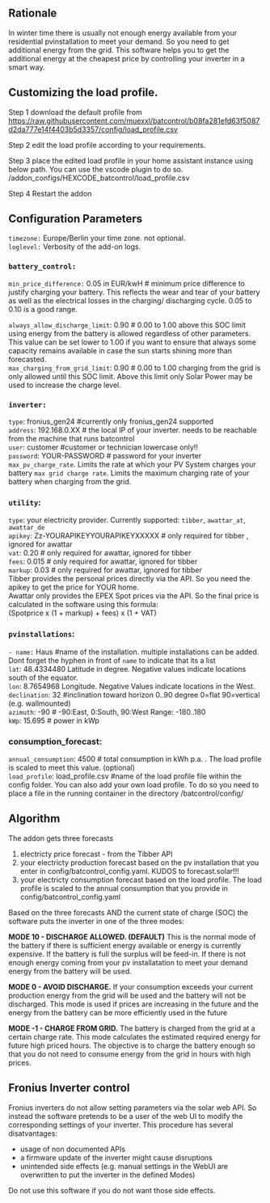 ## Rationale

In winter time there is usually not enough energy available from your residential pvinstallation to meet your demand.
So you need to get additional energy from the grid.
This software helps you to get the additional energy at the cheapest price by controlling your inverter in a smart way.

## Customizing the load profile. 

Step 1 
download the default profile from https://raw.githubusercontent.com/muexxl/batcontrol/b08fa281efd63f5087d2da777e14f4403b5d3357/config/load_profile.csv

Step 2
edit the load profile according to your requirements. 

Step 3
place the edited load profile in your home assistant instance using below path. You can use the vscode plugin to do so. 
/addon_configs/HEXCODE_batcontrol/load_profile.csv

Step 4
Restart the addon


## Configuration Parameters

`timezone:` Europe/Berlin your time zone. not optional.  
`loglevel:` Verbosity of the add-on logs.

### `battery_control:`

`min_price_difference:` 0.05 in EUR/kwH # minimum price difference to justify charging your battery. This reflects the wear and tear of your battery as well as the electrical losses in the charging/ discharging cycle. 0.05 to 0.10 is a good range.

`always_allow_discharge_limit`: 0.90 # 0.00 to 1.00 above this SOC limit using energy from the battery is allowed regardless of other parameters. This value can be set lower to 1.00 if you want to ensure that always some capacity remains available in case the sun starts shining more than forecasted.  
`max_charging_from_grid_limit`: 0.90 # 0.00 to 1.00 charging from the grid is only allowed until this SOC limit. Above this limit only Solar Power may be used to increase the charge level.

### `inverter:`

`type`: fronius_gen24 #currently only fronius_gen24 supported  
`address`: 192.168.0.XX # the local IP of your inverter. needs to be reachable from the machine that runs batcontrol  
`user`: customer #customer or technician lowercase only!!  
`password`: YOUR-PASSWORD # password for your inverter
`max_pv_charge_rate`. Limits the rate at which your PV System charges your battery
`max grid charge rate`. Limits the maximum charging rate of your battery when charging from the grid. 

### `utility`:

`type`: your electricity provider. Currently supported: `tibber`, `awattar_at`, `awattar_de`  
`apikey`: Zz-YOURAPIKEYYOURAPIKEYXXXXX # only required for tibber , ignored for awattar  
`vat`: 0.20 # only required for awattar, ignored for tibber  
`fees`: 0.015 # only required for awattar, ignored for tibber  
`markup`: 0.03 # only required for awattar, ignored for tibber  
Tibber provides the personal prices directly via the API. So you need the apikey to get the price for YOUR home.  
Awattar only provides the EPEX Spot prices via the API. So the final price is calculated in the software using this formula:  
(Spotprice x (1 + markup) + fees) x (1 + VAT)

### `pvinstallations`:

`- name:` Haus #name of the installation. multiple installations can be added. Dont forget the hyphen in front of `name` to indicate that its a list  
`lat`: 48.4334480 Latitude in degree. Negative values indicate locations south of the equator.  
`lon`: 8.7654968 Longitude. Negative Values indicate locations in the West.  
`declination`: 32 #inclination toward horizon 0..90 degree 0=flat 90=vertical (e.g. wallmounted)  
`azimuth`: -90 # -90:East, 0:South, 90:West Range: -180..180  
`kWp`: 15.695 # power in kWp

### consumption_forecast:

`annual_consumption`: 4500 # total consumption in kWh p.a. . The load profile is scaled to meet this value. (optional)  
`load_profile`: load_profile.csv #name of the load profile file within the config folder. You can also add your own load profile. To do so you need to place a file in the running container in the directory /batcontrol/config/

## Algorithm

The addon gets three forecasts

1. electricty price forecast - from the Tibber API
1. your electricty production forecast based on the pv installation that you enter in config/batcontrol_config.yaml.
   KUDOS to forecast.solar!!!
1. your electricty consumption forecast based on the load profile. The load profile is scaled to the annual consumption that you provide in config/batcontrol_config.yaml

Based on the three forecasts AND the current state of charge (SOC) the software puts the inverter in one of the three modes:

**MODE 10 - DISCHARGE ALLOWED. (DEFAULT)**
This is the normal mode of the battery if there is sufficient energy available or energy is currently expensive. If the battery is full the surplus will be feed-in. If there is not enough energy coming from your pv installatation to meet your demand energy from the battery will be used.

**MODE 0 - AVOID DISCHARGE.**
If your consumption exceeds your current production energy from the grid will be used and the battery will not be discharged. This mode is used if prices are increasing in the future and the energy from the battery can be more efficiently used in the future

**MODE -1 - CHARGE FROM GRID.**
The battery is charged from the grid at a certain charge rate. This mode calculates the estimated required energy for future high priced hours. The objective is to charge the battery enough so that you do not need to consume energy from the grid in hours with high prices.

## Fronius Inverter control

Fronius inverters do not allow setting parameters via the solar web API.
So instead the software pretends to be a user of the web UI to modify the corresponding settings of your inverter.
This procedure has several disatvantages:

- usage of non documented APIs
- a firmware update of the inverter might cause disruptions
- unintended side effects (e.g. manual settings in the WebUI are overwritten to put the inverter in the defined Modes)

Do not use this software if you do not want those side effects. 